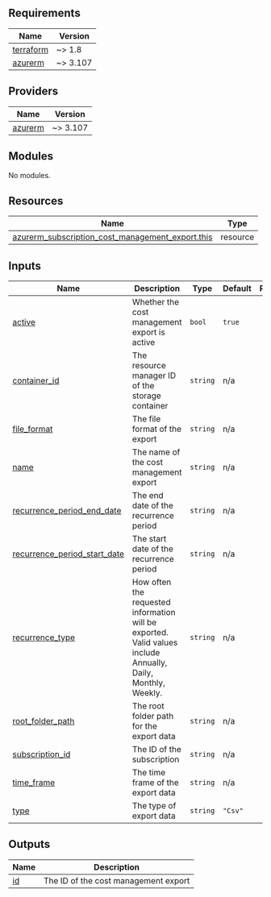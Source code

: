 ## Requirements

| Name | Version |
|------|---------|
| <a name="requirement_terraform"></a> [terraform](#requirement\_terraform) | ~> 1.8 |
| <a name="requirement_azurerm"></a> [azurerm](#requirement\_azurerm) | ~> 3.107 |

## Providers

| Name | Version |
|------|---------|
| <a name="provider_azurerm"></a> [azurerm](#provider\_azurerm) | ~> 3.107 |

## Modules

No modules.

## Resources

| Name | Type |
|------|------|
| [azurerm_subscription_cost_management_export.this](https://registry.terraform.io/providers/hashicorp/azurerm/latest/docs/resources/subscription_cost_management_export) | resource |

## Inputs

| Name | Description | Type | Default | Required |
|------|-------------|------|---------|:--------:|
| <a name="input_active"></a> [active](#input\_active) | Whether the cost management export is active | `bool` | `true` | no |
| <a name="input_container_id"></a> [container\_id](#input\_container\_id) | The resource manager ID of the storage container | `string` | n/a | yes |
| <a name="input_file_format"></a> [file\_format](#input\_file\_format) | The file format of the export | `string` | n/a | yes |
| <a name="input_name"></a> [name](#input\_name) | The name of the cost management export | `string` | n/a | yes |
| <a name="input_recurrence_period_end_date"></a> [recurrence\_period\_end\_date](#input\_recurrence\_period\_end\_date) | The end date of the recurrence period | `string` | n/a | yes |
| <a name="input_recurrence_period_start_date"></a> [recurrence\_period\_start\_date](#input\_recurrence\_period\_start\_date) | The start date of the recurrence period | `string` | n/a | yes |
| <a name="input_recurrence_type"></a> [recurrence\_type](#input\_recurrence\_type) | How often the requested information will be exported. Valid values include Annually, Daily, Monthly, Weekly. | `string` | n/a | yes |
| <a name="input_root_folder_path"></a> [root\_folder\_path](#input\_root\_folder\_path) | The root folder path for the export data | `string` | n/a | yes |
| <a name="input_subscription_id"></a> [subscription\_id](#input\_subscription\_id) | The ID of the subscription | `string` | n/a | yes |
| <a name="input_time_frame"></a> [time\_frame](#input\_time\_frame) | The time frame of the export data | `string` | n/a | yes |
| <a name="input_type"></a> [type](#input\_type) | The type of export data | `string` | `"Csv"` | no |

## Outputs

| Name | Description |
|------|-------------|
| <a name="output_id"></a> [id](#output\_id) | The ID of the cost management export |
